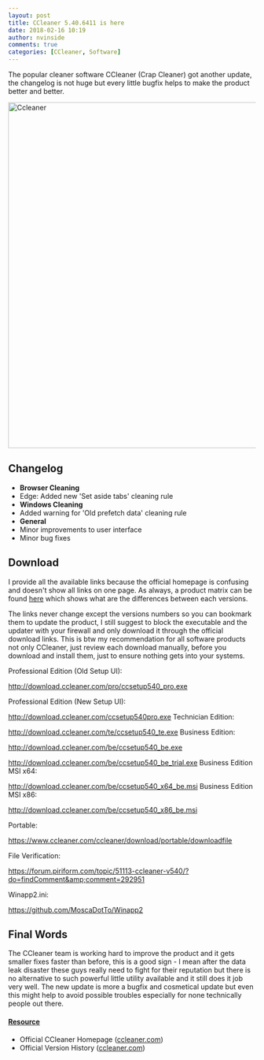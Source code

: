 ```yaml
---
layout: post
title: CCleaner 5.40.6411 is here
date: 2018-02-16 10:19
author: nvinside
comments: true
categories: [CCleaner, Software]
---
```

The popular cleaner software CCleaner (Crap Cleaner) got another update, the changelog is not huge but every little bugfix helps to make the product better and better.

<img class="alignnone size-full wp-image-2857" src="https://chefkochblog.files.wordpress.com/2018/02/ccleaner.png" alt="Ccleaner" width="1042" height="702" />

<!--more-->

<h2>Changelog</h2>

<ul>
    <li><strong>Browser Cleaning</strong></li>
    <li>Edge: Added new 'Set aside tabs' cleaning rule</li>
    <li><strong>Windows Cleaning</strong></li>
    <li>Added warning for 'Old prefetch data' cleaning rule</li>
    <li><strong>General</strong></li>
    <li>Minor improvements to user interface</li>
    <li>Minor bug fixes</li>
</ul>

<h2>Download</h2>

I provide all the available links because the official homepage is confusing and doesn't show all links on one page. As always, a product matrix can be found <a href="https://www.ccleaner.com/business/ccleaner-product-matrix" target="_blank" rel="noopener">here</a> which shows what are the differences between each versions.

The links never change except the versions numbers so you can bookmark them to update the product, I still suggest to block the executable and the updater with your firewall and only download it through the official download links. This is btw my recommendation for all software products not only CCleaner, just review each download manually, before you download and install them, just to ensure nothing gets into your systems.

Professional Edition (Old Setup UI):

<a href="http://download.ccleaner.com/pro/ccsetup540_pro.exe" rel="external nofollow">http://download.ccleaner.com/pro/ccsetup540_pro.exe</a>

Professional Edition (New Setup UI):

<a href="http://download.ccleaner.com/ccsetup540pro.exe" rel="external nofollow">http://download.ccleaner.com/ccsetup540pro.exe</a>
Technician Edition:

<a href="http://download.ccleaner.com/te/ccsetup540_te.exe" rel="external nofollow">http://download.ccleaner.com/te/ccsetup540_te.exe</a>
Business Edition:

<a href="http://download.ccleaner.com/be/ccsetup540_be.exe" rel="external nofollow">http://download.ccleaner.com/be/ccsetup540_be.exe</a>

<a href="http://download.ccleaner.com/be/ccsetup540_be_trial.exe" rel="external nofollow">http://download.ccleaner.com/be/ccsetup540_be_trial.exe</a>
Business Edition MSI x64:

<a href="http://download.ccleaner.com/be/ccsetup540_x64_be.msi" rel="external nofollow">http://download.ccleaner.com/be/ccsetup540_x64_be.msi</a>
Business Edition MSI x86:

<a href="http://download.ccleaner.com/be/ccsetup540_x86_be.msi" rel="external nofollow">http://download.ccleaner.com/be/ccsetup540_x86_be.msi</a>

Portable:

<a href="https://www.ccleaner.com/ccleaner/download/portable/downloadfile" rel="external nofollow">https://www.ccleaner.com/ccleaner/download/portable/downloadfile</a>

File Verification:

<a href="https://forum.piriform.com/topic/51113-ccleaner-v540/?do=findComment&amp;comment=292951" rel="external nofollow">https://forum.piriform.com/topic/51113-ccleaner-v540/?do=findComment&amp;comment=292951</a>

Winapp2.ini:

<a href="https://github.com/MoscaDotTo/Winapp2" target="_blank" rel="noopener">https://github.com/MoscaDotTo/Winapp2</a>

<h2>Final Words</h2>

The CCleaner team is working hard to improve the product and it gets smaller fixes faster than before, this is a good sign - I mean after the data leak disaster these guys really need to fight for their reputation but there is no alternative to such powerful little utility available and it still does it job very well. The new update is more a bugfix and cosmetical update but even this might help to avoid possible troubles especially for none technically people out there.

<h4><span style="text-decoration:underline;">Resource</span></h4>

<ul>
    <li>Official CCleaner Homepage (<a href="http://ccleaner.com" target="_blank" rel="noopener">ccleaner.com</a>)</li>
    <li>Official Version History (<a href="http://www.piriform.com/ccleaner/version-history" target="_blank" rel="noopener">ccleaner.com</a>)</li>
</ul>
